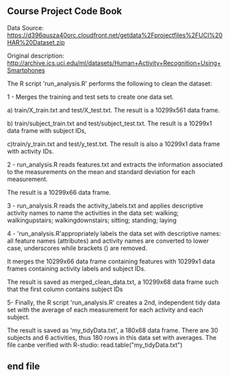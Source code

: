 ## Course Project Code Book
 

Data Source: https://d396qusza40orc.cloudfront.net/getdata%2Fprojectfiles%2FUCI%20HAR%20Dataset.zip

Original description: http://archive.ics.uci.edu/ml/datasets/Human+Activity+Recognition+Using+Smartphones

The R script 'run_analysis.R' performs the following to clean the dataset:

1 - Merges the training and test sets to create one data set.

a) train/X_train.txt and test/X_test.txt.
The result is a 10299x561 data frame.

b) train/subject_train.txt and test/subject_test.txt. 
The result is a 10299x1 data frame with subject IDs, 

c)train/y_train.txt and test/y_test.txt.
The result is also a 10299x1 data frame with activity IDs.

2 - run_analysis.R reads features.txt and extracts the information associated to the measurements on the mean and standard deviation for each measurement. 

The result is a 10299x66 data frame.

3 - run_analysis.R reads the activity_labels.txt and applies descriptive activity names to name the activities in the data set: walking; walkingupstairs; walkingdownstairs; sitting; standing; laying
       

4 - 'run_analysis.R'appropriately labels the data set with descriptive names: all feature names (attributes) and activity names are converted to lower case, underscores while brackets () are removed. 

It merges the 10299x66 data frame containing features with 10299x1 data frames containing activity labels and subject IDs. 

The result is saved as merged_clean_data.txt, a 10299x68 data frame such that the first column contains subject IDs

         
5- Finally, the R script 'run_analysis.R' creates a 2nd, independent tidy data set with the average of each measurement for each activity and each subject. 

The result is saved as 'my_tidyData.txt', a 180x68 data frame.
There are 30 subjects and 6 activities, thus 180 rows in this data set with averages.
The file canbe verified with R-studio: read.table("my_tidyData.txt")

## end file

